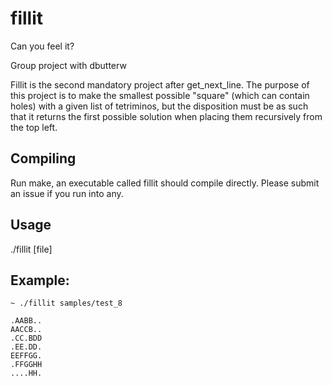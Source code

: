 # fillit
Can you feel it?

Group project with dbutterw

Fillit is the second mandatory project after get_next_line. The purpose of this project is to make the smallest possible "square" (which can contain holes) with a given list of tetriminos, but the disposition must be as such that it returns the first possible solution when placing them recursively from the top left.

## Compiling
Run make, an executable called fillit should compile directly. Please submit an issue if you run into any.

## Usage
./fillit [file]

## Example:
```
~ ./fillit samples/test_8

.AABB..
AACCB..
.CC.BDD
.EE.DD.
EEFFGG.
.FFGGHH
....HH.
```
